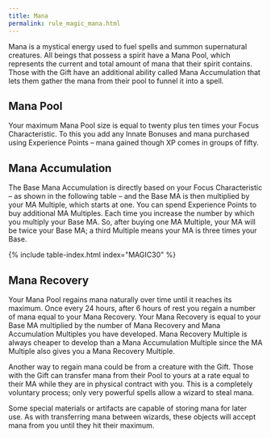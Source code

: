 ```yaml
---
title: Mana
permalink: rule_magic_mana.html
---
```


Mana is a mystical energy used to fuel spells and summon supernatural creatures. All beings that possess a spirit have a Mana Pool, which represents the current and total amount of mana that their spirit contains. Those with the Gift have an additional ability called Mana Accumulation that lets them gather the mana from their pool to funnel it into a spell. 

## Mana Pool
Your maximum Mana Pool size is equal to twenty plus ten times your Focus Characteristic. To this you add any Innate Bonuses and mana purchased using Experience Points – mana gained though XP comes in groups of fifty.

## Mana Accumulation
The Base Mana Accumulation is directly based on your Focus Characteristic – as shown in the following table – and the Base MA is then multiplied by your MA Multiple, which starts at one. You can spend Experience Points to buy additional MA Multiples. Each time you increase the number by which you multiply your Base MA. So, after buying one MA Multiple, your MA will be twice your Base MA; a third Multiple means your MA is three times your Base.

{% include table-index.html index="MAGIC30" %}

## Mana Recovery
Your Mana Pool regains mana naturally over time until it reaches its maximum. Once every 24 hours, after 6 hours of rest you regain a number of mana equal to your Mana Recovery. Your Mana Recovery is equal to your Base MA multiplied by the number of Mana Recovery and Mana Accumulation Multiples you have developed. Mana Recovery Multiple is always cheaper to develop than a Mana Accumulation Multiple since the MA Multiple also gives you a Mana Recovery Multiple.

Another way to regain mana could be from a creature with the Gift. Those with the Gift can transfer mana from their Pool to yours at a rate equal to their MA while they are in physical contract with you. This is a completely voluntary process; only very powerful spells allow a wizard to steal mana. 

Some special materials or artifacts are capable of storing mana for later use. As with transferring mana between wizards, these objects will accept mana from you until they hit their maximum.